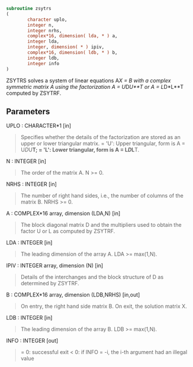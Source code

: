 ```fortran
subroutine zsytrs
(
        character uplo,
        integer n,
        integer nrhs,
        complex*16, dimension( lda, * ) a,
        integer lda,
        integer, dimension( * ) ipiv,
        complex*16, dimension( ldb, * ) b,
        integer ldb,
        integer info
)
```

ZSYTRS solves a system of linear equations A*X = B with a complex
symmetric matrix A using the factorization A = U*D*U**T or
A = L*D*L**T computed by ZSYTRF.

## Parameters
UPLO : CHARACTER*1 [in]
> Specifies whether the details of the factorization are stored
> as an upper or lower triangular matrix.
> = 'U':  Upper triangular, form is A = U*D*U**T;
> = 'L':  Lower triangular, form is A = L*D*L**T.

N : INTEGER [in]
> The order of the matrix A.  N >= 0.

NRHS : INTEGER [in]
> The number of right hand sides, i.e., the number of columns
> of the matrix B.  NRHS >= 0.

A : COMPLEX*16 array, dimension (LDA,N) [in]
> The block diagonal matrix D and the multipliers used to
> obtain the factor U or L as computed by ZSYTRF.

LDA : INTEGER [in]
> The leading dimension of the array A.  LDA >= max(1,N).

IPIV : INTEGER array, dimension (N) [in]
> Details of the interchanges and the block structure of D
> as determined by ZSYTRF.

B : COMPLEX*16 array, dimension (LDB,NRHS) [in,out]
> On entry, the right hand side matrix B.
> On exit, the solution matrix X.

LDB : INTEGER [in]
> The leading dimension of the array B.  LDB >= max(1,N).

INFO : INTEGER [out]
> = 0:  successful exit
> < 0:  if INFO = -i, the i-th argument had an illegal value
